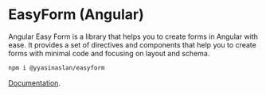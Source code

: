 # EasyForm (Angular)

Angular Easy Form is a library that helps you to create forms in Angular with ease. It provides a set of
directives and components that help you to create forms with minimal code and focusing on layout and schema.

```bash
npm i @yyasinaslan/easyform
```

[Documentation](https://ng-easy-form.netlify.app/).

